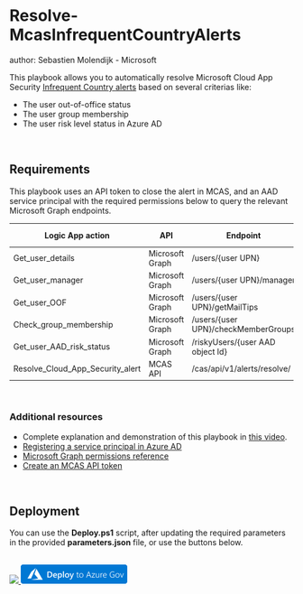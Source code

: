 # Resolve-McasInfrequentCountryAlerts
author: Sebastien Molendijk - Microsoft

This playbook allows you to automatically resolve Microsoft Cloud App Security [Infrequent Country alerts](http://aka.ms/mcasinvestigationguide#activity-from-infrequent-country) based on several criterias like:

* The user out-of-office status
* The user group membership
* The user risk level status in Azure AD

<br>

## Requirements

This playbook uses an API token to close the alert in MCAS, and an AAD service principal with the required permissions below to query the relevant Microsoft Graph endpoints.

|Logic App action|API|Endpoint|AAD Required Permission|
|----------------|---|--------|-----------------------|
|Get_user_details|Microsoft Graph|/users/{user UPN}|User.Read.All|
|Get_user_manager|Microsoft Graph|/users/{user UPN}/manager|User.Read.All|
|Get_user_OOF|Microsoft Graph|/users/{user UPN}/getMailTips|Mail.Read|
|Check_group_membership|Microsoft Graph|/users/{user UPN}/checkMemberGroups|Directory.Read.All|
|Get_user_AAD_risk_status|Microsoft Graph|/riskyUsers/{user AAD object Id}|IdentityRiskyUser.Read.All|
|Resolve_Cloud_App_Security_alert|MCAS API|/cas/api/v1/alerts/resolve/||

<br>

### Additional resources

* Complete explanation and demonstration of this playbook in [this video](https://youtu.be/ql8x4rC6m9A).
* [Registering a service principal in Azure AD](https://docs.microsoft.com/en-us/azure/active-directory/develop/howto-create-service-principal-portal#register-an-application-with-azure-ad-and-create-a-service-principal)
* [Microsoft Graph permissions reference](https://docs.microsoft.com/en-us/graph/permissions-reference)
* [Create an MCAS API token](https://docs.microsoft.com/en-us/cloud-app-security/api-tokens)

<br>

## Deployment

You can use the **Deploy.ps1** script, after updating the required parameters in the provided **parameters.json** file, or use the buttons below.

<br>

<a href="https://portal.azure.com/#create/Microsoft.Template/uri/https%3A%2F%2Fraw.githubusercontent.com%2FAzure%2FAzure-Sentinel%2Fmaster%2FPlaybooks%2FResolve-McasInfrequentCountryAlerts%2Fazuredeploy.json" target="_blank">
    <img src="https://aka.ms/deploytoazurebutton"/>
</a>
<a href="https://portal.azure.us/#create/Microsoft.Template/uri/https%3A%2F%2Fraw.githubusercontent.com%2FAzure%2FAzure-Sentinel%2Fmaster%2FPlaybooks%2FResolve-McasInfrequentCountryAlerts%2Fazuredeploy.json" target="_blank">
<img src="https://raw.githubusercontent.com/Azure/azure-quickstart-templates/master/1-CONTRIBUTION-GUIDE/images/deploytoazuregov.png"/>
</a>
